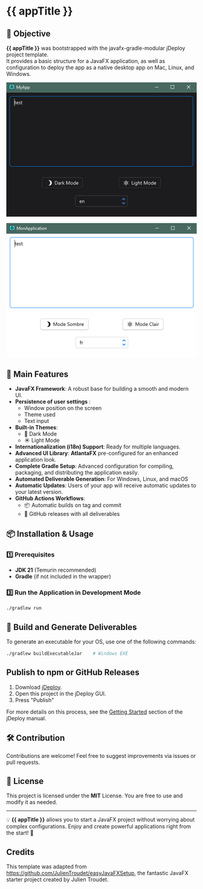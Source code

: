 # {{ appTitle }} 

## 🎯 Objective
**{{ appTitle }}** was bootstrapped with the javafx-gradle-modular jDeploy project template.  
It provides a basic structure for a JavaFX application, as well as configuration to deploy the app as a native desktop app on Mac, Linux, and Windows.

![img.png](images/img.png "screenshot")


![img_fr.png](images/img_fr.png "screenshot fr")
## 🚀 Main Features
- **JavaFX Framework**: A robust base for building a smooth and modern UI.
- **Persistence of user settings** : 
  - Window position on the screen
  - Theme used
  - Text input
- **Built-in Themes**:
    - 🌙 Dark Mode
    - ☀️ Light Mode
- **Internationalization (i18n) Support**: Ready for multiple languages.
- **Advanced UI Library**: **AtlantaFX** pre-configured for an enhanced application look.
- **Complete Gradle Setup**: Advanced configuration for compiling, packaging, and distributing the application easily.
- **Automated Deliverable Generation**: For Windows, Linux, and macOS
- **Automatic Updates**: Users of your app will receive automatic updates to your latest version.
- **GitHub Actions Workflows**:
    - 📦 Automatic builds on tag and commit
    - 🚀 GitHub releases with all deliverables

## 📦 Installation & Usage
### 1️⃣ Prerequisites
- **JDK 21** (Temurin recommended)
- **Gradle** (if not included in the wrapper)

### 3️⃣ Run the Application in Development Mode
```sh
./gradlew run
```

## 🔧 Build and Generate Deliverables
To generate an executable for your OS, use one of the following commands:
```sh
./gradlew buildExecutableJar    # Windows EXE
```

## Publish to npm or GitHub Releases

1. Download [jDeploy](https://github.com/shannah/jdeploy-desktop-gui/releases/tag/master).
2. Open this project in the jDeploy GUI.
3. Press "Publish"

For more details on this process, see the [Getting Started](https://www.jdeploy.com/docs/manual/#_getting_started) section of the jDeploy manual.

## 🛠️ Contribution
Contributions are welcome! Feel free to suggest improvements via issues or pull requests.

## 📄 License
This project is licensed under the **MIT** License. You are free to use and modify it as needed.

---
💡 **{{ appTitle }}** allows you to start a JavaFX project without worrying about complex configurations. Enjoy and create powerful applications right from the start! 🚀

## Credits

This template was adapted from https://github.com/JulienTroudet/easyJavaFXSetup, the fantastic JavaFX starter project created by Julien Troudet.
